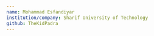 ```yaml
---
name: Mohammad Esfandiyar
institution/company: Sharif University of Technology
github: TheKidPadra
---
```

